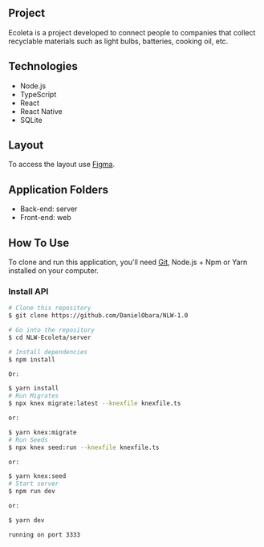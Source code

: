 ## Project

Ecoleta is a project developed to connect people to companies that collect recyclable materials such as light bulbs, batteries, cooking oil, etc.

## Technologies

- Node.js
- TypeScript
- React
- React Native
- SQLite

## Layout

To access the layout use [Figma](https://www.figma.com/file/1SxgOMojOB2zYT0Mdk28lB/).

## Application Folders
- Back-end: server
- Front-end: web

## How To Use

To clone and run this application, you'll need [Git](https://git-scm.com), Node.js + Npm or Yarn installed on your computer.


### Install API

```bash
# Clone this repository
$ git clone https://github.com/DanielObara/NLW-1.0

# Go into the repository
$ cd NLW-Ecoleta/server

# Install dependencies
$ npm install

Or:

$ yarn install
# Run Migrates
$ npx knex migrate:latest --knexfile knexfile.ts

or:

$ yarn knex:migrate
# Run Seeds
$ npx knex seed:run --knexfile knexfile.ts

or:

$ yarn knex:seed
# Start server
$ npm run dev

or:

$ yarn dev

running on port 3333
```

